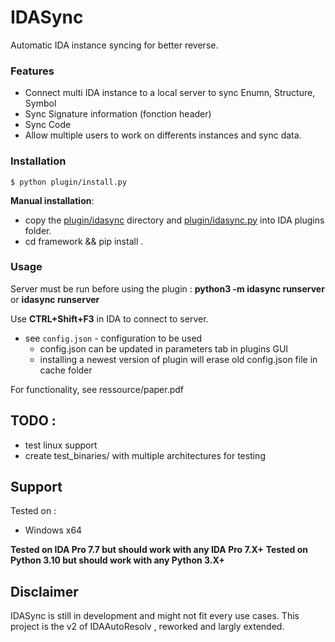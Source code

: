 # IDASync

Automatic IDA instance syncing for better reverse.

### Features
* Connect multi IDA instance to a local server to sync Enumn, Structure, Symbol
* Sync Signature information (fonction header)
* Sync Code
* Allow multiple users to work on differents instances and sync data. 


### Installation
```
$ python plugin/install.py
```

**Manual installation**: 
 * copy the [plugin/idasync](plugin/idasync/) directory and [plugin/idasync.py](plugin/idasync.py) into IDA plugins folder.
 * cd framework && pip install .


### Usage

Server must be run before using the plugin : **python3 -m idasync runserver** or **idasync runserver**

Use **CTRL+Shift+F3** in IDA to connect to server.
* see ```config.json``` - configuration to be used
    * config.json can be updated in parameters tab in plugins GUI
    * installing a newest version of plugin will erase old config.json file in cache folder

For functionality, see ressource/paper.pdf

## TODO : 

* test linux support
* create test_binaries/ with multiple architectures for testing

## Support

Tested on : 
* Windows x64

**Tested on IDA Pro 7.7 but should work with any IDA Pro 7.X+**
**Tested on Python 3.10 but should work with any Python 3.X+**

## Disclaimer
IDASync is still in development and might not fit every use cases.
This project is the v2 of IDAAutoResolv , reworked and largly extended.

